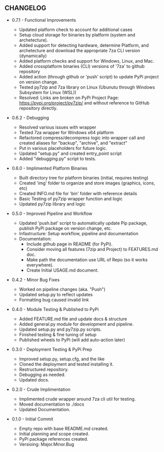 ## CHANGELOG
- 0.7.1 - Functional Improvements
  - Updated platform check to account for additional cases
  - Setup cloud storage for binaries by platform (system and archetecture).
  - Added support for detecting hardware, determine Platform, and archetecture and download 
    the appropriate 7za CLI version (dynamically)
  - Added platform checks and support for Windows, Linux, and Mac.
  - Added crossplatform binaries (CLI) versions of '7za' to github repository
  - Added action (through github or 'push' script) to update PyPi project on version change.
  - Tested py7zip and 7za library on Linux (Ubunutu through Windows Subsystem for Linux (WSL))
  - Resolved: Links are broken on PyPi Project Page: https://pypi.org/project/py7zip/
    and without reference to GitHub repository directly.

- 0.6.2 - Debugging
  - Resolved various issues with wrapper
  - Tested 7za wrapper for Windows x64 platform
  - Refactored compress/decompress logic into wrapper call
    and created aliases for "backup", "archive", and "extract"
  - Put in various placeholders for future logic.
  - Updated "setup.py" and created entry_point script
  - Added "debugging.py" script to tests.

- 0.6.0 - Implimented Platform Binaries
  - Built directory tree for platform binaries (initial, requires testing)
  - Created 'img' folder to organize and store images (graphics, icons, etc)
  - Created INFO.md file for 'bin' folder with reference details
  - Basic Testing of py7zip wrapper function and logic
  - Updated py7zip library and logic

- 0.5.0 - Improved Pipeline and Workflow
  - Updated 'push.bat' script to automatically update Pip package, publish PyPi package on version change, etc.
  - Infastructure: Setup workflow, pipeline and documentation
  - Documentation:
    - Include github page in README (for PyPi).
    - Consider moving all features (7zip and Project) to FEATURES.md doc.
    - Make path the documentation use URL of Repo (so it works everywhere).
    - Create Initial USAGE.md document.

- 0.4.2 - Minor Bug Fixes
  - Worked on pipeline changes (aka. "Push")
  - Updated setup.py to reflect updates
  - Formatting bug caused invalid link

- 0.4.0 - Module Testing & Published to PyPi
  - Added FEATURE.md file and update docs & structure
  - Added general.py module for development and pipeline.
  - Updated setup.py and py7zip.py scripts.
  - Finished testing & fine tuning of setup
  - Published wheels to PyPi (will add auto-action later)

- 0.3.0 - Deployment Testing & PyPi Prep
  - Improved setup.py, setup.cfg, and the like
  - Cloned the deployment and tested installing it.
  - Restructured repository.
  - Debugging as needed.
  - Updated docs.

- 0.2.0 - Crude Implimentation
  - Implimented crude wrapper around 7za cli util for testing.
  - Moved documentation to ./docs
  - Updated Documentation.

- 0.1.0 - Initial Commit
  - Empty repo with base README.md created.
  - Initial planning and scope created.
  - PyPi package references created.
  - Versioing: Major.Minor.Bug